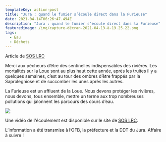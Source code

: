 ```yaml
---
templateKey: action-post
title: "Jura : quand le fumier s’écoule direct dans la Furieuse"
date: 2021-04-14T06:26:47.494Z
description: "Jura : quand le fumier s’écoule direct dans la Furieuse"
featuredimage: /img/capture-décran-2021-04-13-à-19.25.22.png
tags:
  - Eau
  - Déchets
---
```

Article de [SOS LRC](https://www.soslrc.com/2021/04/13/jura-quand-le-fumier-secoule-direct-dans-la-furieuse/)

Merci aux pêcheurs d’être des sentinelles indispensables des rivières. Les mortalités sur la Loue sont au plus haut cette année, après les truites il y a quelques semaines, c’est au tour des ombres d’être frappés par la Saprolegniose et de succomber les unes après les autres. 

La Furieuse est un affluent de la Loue. Nous devons protéger les rivières, nous devons, tous ensemble, mettre un terme aux trop nombreuses pollutions qui jalonnent les parcours des cours d’eau.

![](/img/capture-décran-2021-04-13-à-19.25.22-2.png#center)

Une vidéo de l'écoulement est disponible sur le site de [SOS LRC](https://www.soslrc.com/2021/04/13/jura-quand-le-fumier-secoule-direct-dans-la-furieuse/).

L’information a été transmise à l’OFB, la préfecture et la DDT du Jura. Affaire à suivre !